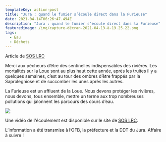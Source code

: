 ```yaml
---
templateKey: action-post
title: "Jura : quand le fumier s’écoule direct dans la Furieuse"
date: 2021-04-14T06:26:47.494Z
description: "Jura : quand le fumier s’écoule direct dans la Furieuse"
featuredimage: /img/capture-décran-2021-04-13-à-19.25.22.png
tags:
  - Eau
  - Déchets
---
```

Article de [SOS LRC](https://www.soslrc.com/2021/04/13/jura-quand-le-fumier-secoule-direct-dans-la-furieuse/)

Merci aux pêcheurs d’être des sentinelles indispensables des rivières. Les mortalités sur la Loue sont au plus haut cette année, après les truites il y a quelques semaines, c’est au tour des ombres d’être frappés par la Saprolegniose et de succomber les unes après les autres. 

La Furieuse est un affluent de la Loue. Nous devons protéger les rivières, nous devons, tous ensemble, mettre un terme aux trop nombreuses pollutions qui jalonnent les parcours des cours d’eau.

![](/img/capture-décran-2021-04-13-à-19.25.22-2.png#center)

Une vidéo de l'écoulement est disponible sur le site de [SOS LRC](https://www.soslrc.com/2021/04/13/jura-quand-le-fumier-secoule-direct-dans-la-furieuse/).

L’information a été transmise à l’OFB, la préfecture et la DDT du Jura. Affaire à suivre !